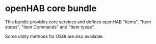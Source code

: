 # openHAB core bundle

This bundle provides core services and defines
openHAB "Items", "Item states", "Item Commands" and "Item types".

Some utility methods for OSGI are also available.
